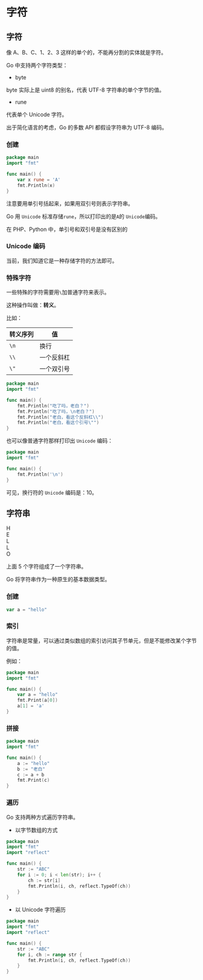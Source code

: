 # 字符

## 字符

像 A、B、C、1、2、3 这样的单个的，不能再分割的实体就是字符。

Go 中支持两个字符类型：

- byte

byte 实际上是 uint8 的别名，代表 UTF-8 字符串的单个字节的值。

- rune

代表单个 Unicode 字符。

出于简化语言的考虑，Go 的多数 API 都假设字符串为 UTF-8 编码。

### 创建

<div class="run"></div>

```go
package main
import "fmt"

func main() {
    var x rune = 'A'
    fmt.Println(x)
}
```

注意要用单引号括起来，如果用双引号则表示字符串。

Go 用 `Unicode` 标准存储`rune`，所以打印出的是`A`的 `Unicode`编码。

<div class="banner">在 PHP、Python 中，单引号和双引号是没有区别的</div>

### Unicode 编码

当前，我们知道它是一种存储字符的方法即可。

### 特殊字符

一些特殊的字符需要用`\`加普通字符来表示。

这种操作叫做：**转义**。

比如：

| 转义序列 | 值         |
| -------- | ---------- |
| `\n`     | 换行       |
| `\\`     | 一个反斜杠 |
| `\"`     | 一个双引号 |

<div class="run"></div>

```go
package main
import "fmt"

func main() {
    fmt.Println("吃了吗，老白？")
    fmt.Println("吃了吗，\n老白？")
    fmt.Println("老白，看这个反斜杠\\")
    fmt.Println("老白，看这个引号\"")
}
```

也可以像普通字符那样打印出 `Unicode` 编码：

<div class="run"></div>

```go
package main
import "fmt"

func main() {
    fmt.Println('\n')
}
```

可见，换行符的 `Unicode` 编码是：10。

## 字符串

<div class="flex justify-start gap-1">
  <div class="brick w-8 h-8">H</div>
  <div class="brick w-8 h-8">E</div>
  <div class="brick w-8 h-8">L</div>
  <div class="brick w-8 h-8">L</div>
  <div class="brick w-8 h-8">O</div>
</div>

上面 5 个字符组成了一个字符串。

Go 将字符串作为一种原生的基本数据类型。

### 创建

```go
var a = "hello"
```

### 索引

字符串是常量，可以通过类似数组的索引访问其子节单元，但是不能修改某个字节的值。

例如：

<div class="run"></div>

```go
package main
import "fmt"

func main() {
    var a = "hello"
    fmt.Print(a[0])
    a[1] = 'a'
}
```

### 拼接

<div class="run"></div>

```go
package main
import "fmt"

func main() {
    a := "hello"
    b := "老白"
    c := a + b
    fmt.Print(c)
}
```

### 遍历

Go 支持两种方式遍历字符串。

- 以字节数组的方式

<div class="run"></div>

```go
package main
import "fmt"
import "reflect"

func main() {
    str := "ABC"
    for i := 0; i < len(str); i++ {
        ch := str[i]
        fmt.Println(i, ch, reflect.TypeOf(ch))
    }
}
```

- 以 Unicode 字符遍历

<div class="run"></div>

```go
package main
import "fmt"
import "reflect"

func main() {
    str := "ABC"
    for i, ch := range str {
        fmt.Println(i, ch, reflect.TypeOf(ch))
    }
}
```
